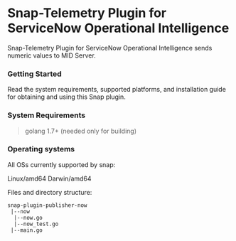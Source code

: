 # Snap-Telemetry Plugin for ServiceNow Operational Intelligence
Snap-Telemetry Plugin for ServiceNow Operational Intelligence sends numeric values to MID Server.

### Getting Started
Read the system requirements, supported platforms, and installation guide for obtaining and using this Snap plugin.

### System Requirements

>golang 1.7+ (needed only for building)

### Operating systems

All OSs currently supported by snap:

Linux/amd64
Darwin/amd64

Files and directory structure:  
```
snap-plugin-publisher-now
 |--now
  |--now.go  
  |--now_test.go  
 |--main.go
```

